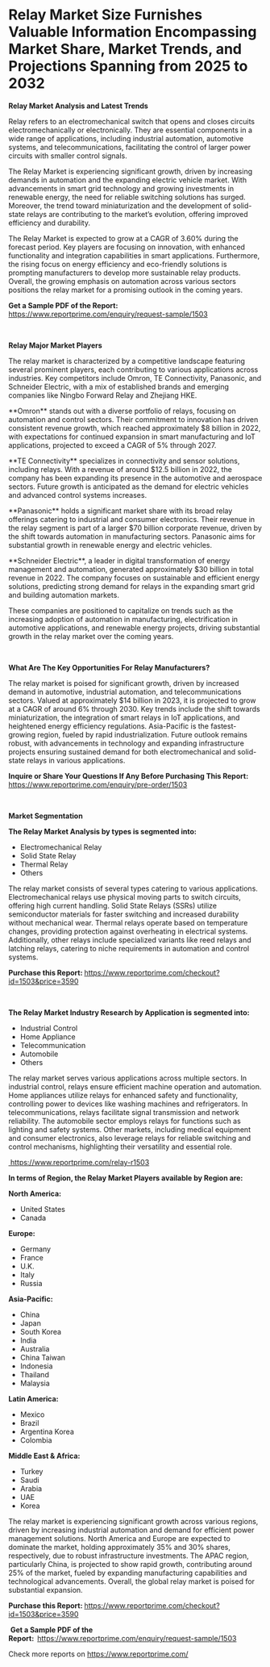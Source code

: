 <p><h1>Relay Market Size Furnishes Valuable Information Encompassing Market Share, Market Trends, and Projections Spanning from 2025 to 2032</h1></p><p><strong>Relay Market Analysis and Latest Trends</strong></p>
<p><p>Relay refers to an electromechanical switch that opens and closes circuits electromechanically or electronically. They are essential components in a wide range of applications, including industrial automation, automotive systems, and telecommunications, facilitating the control of larger power circuits with smaller control signals.</p><p>The Relay Market is experiencing significant growth, driven by increasing demands in automation and the expanding electric vehicle market. With advancements in smart grid technology and growing investments in renewable energy, the need for reliable switching solutions has surged. Moreover, the trend toward miniaturization and the development of solid-state relays are contributing to the market’s evolution, offering improved efficiency and durability. </p><p>The Relay Market is expected to grow at a CAGR of 3.60% during the forecast period. Key players are focusing on innovation, with enhanced functionality and integration capabilities in smart applications. Furthermore, the rising focus on energy efficiency and eco-friendly solutions is prompting manufacturers to develop more sustainable relay products. Overall, the growing emphasis on automation across various sectors positions the relay market for a promising outlook in the coming years.</p></p>
<p><strong>Get a Sample PDF of the Report:&nbsp;</strong> <a href="https://www.reportprime.com/enquiry/request-sample/1503?utm_campaign=2220&utm_medium=2&utm_source=Github&utm_content=ia&utm_term=18032025&utm_id=relay">https://www.reportprime.com/enquiry/request-sample/1503</a></p>
<p>&nbsp;</p>
<p><strong>Relay Major Market Players</strong></p>
<p><p>The relay market is characterized by a competitive landscape featuring several prominent players, each contributing to various applications across industries. Key competitors include Omron, TE Connectivity, Panasonic, and Schneider Electric, with a mix of established brands and emerging companies like Ningbo Forward Relay and Zhejiang HKE.</p><p>**Omron** stands out with a diverse portfolio of relays, focusing on automation and control sectors. Their commitment to innovation has driven consistent revenue growth, which reached approximately $8 billion in 2022, with expectations for continued expansion in smart manufacturing and IoT applications, projected to exceed a CAGR of 5% through 2027.</p><p>**TE Connectivity** specializes in connectivity and sensor solutions, including relays. With a revenue of around $12.5 billion in 2022, the company has been expanding its presence in the automotive and aerospace sectors. Future growth is anticipated as the demand for electric vehicles and advanced control systems increases.</p><p>**Panasonic** holds a significant market share with its broad relay offerings catering to industrial and consumer electronics. Their revenue in the relay segment is part of a larger $70 billion corporate revenue, driven by the shift towards automation in manufacturing sectors. Panasonic aims for substantial growth in renewable energy and electric vehicles.</p><p>**Schneider Electric**, a leader in digital transformation of energy management and automation, generated approximately $30 billion in total revenue in 2022. The company focuses on sustainable and efficient energy solutions, predicting strong demand for relays in the expanding smart grid and building automation markets.</p><p>These companies are positioned to capitalize on trends such as the increasing adoption of automation in manufacturing, electrification in automotive applications, and renewable energy projects, driving substantial growth in the relay market over the coming years.</p></p>
<p>&nbsp;</p>
<p><strong>What Are The Key Opportunities For Relay Manufacturers?</strong></p>
<p><p>The relay market is poised for significant growth, driven by increased demand in automotive, industrial automation, and telecommunications sectors. Valued at approximately $14 billion in 2023, it is projected to grow at a CAGR of around 6% through 2030. Key trends include the shift towards miniaturization, the integration of smart relays in IoT applications, and heightened energy efficiency regulations. Asia-Pacific is the fastest-growing region, fueled by rapid industrialization. Future outlook remains robust, with advancements in technology and expanding infrastructure projects ensuring sustained demand for both electromechanical and solid-state relays in various applications.</p></p>
<p><strong>Inquire or Share Your Questions If Any Before Purchasing This Report:</strong> <a href="https://www.reportprime.com/enquiry/pre-order/1503?utm_campaign=2220&utm_medium=2&utm_source=Github&utm_content=ia&utm_term=18032025&utm_id=relay">https://www.reportprime.com/enquiry/pre-order/1503</a></p>
<p>&nbsp;</p>
<p><strong>Market Segmentation</strong></p>
<p><strong>The Relay Market Analysis by types is segmented into:</strong></p>
<p><ul><li>Electromechanical Relay</li><li>Solid State Relay</li><li>Thermal Relay</li><li>Others</li></ul></p>
<p><p>The relay market consists of several types catering to various applications. Electromechanical relays use physical moving parts to switch circuits, offering high current handling. Solid State Relays (SSRs) utilize semiconductor materials for faster switching and increased durability without mechanical wear. Thermal relays operate based on temperature changes, providing protection against overheating in electrical systems. Additionally, other relays include specialized variants like reed relays and latching relays, catering to niche requirements in automation and control systems.</p></p>
<p><strong>Purchase this Report:&nbsp;</strong><a href="https://www.reportprime.com/checkout?id=1503&price=3590&utm_campaign=2220&utm_medium=2&utm_source=Github&utm_content=ia&utm_term=18032025&utm_id=relay">https://www.reportprime.com/checkout?id=1503&price=3590</a></p>
<p>&nbsp;</p>
<p><strong>The Relay Market Industry Research by Application is segmented into:</strong></p>
<p><ul><li>Industrial Control</li><li>Home Appliance</li><li>Telecommunication</li><li>Automobile</li><li>Others</li></ul></p>
<p><p>The relay market serves various applications across multiple sectors. In industrial control, relays ensure efficient machine operation and automation. Home appliances utilize relays for enhanced safety and functionality, controlling power to devices like washing machines and refrigerators. In telecommunications, relays facilitate signal transmission and network reliability. The automobile sector employs relays for functions such as lighting and safety systems. Other markets, including medical equipment and consumer electronics, also leverage relays for reliable switching and control mechanisms, highlighting their versatility and essential role.</p></p>
<p><a href="https://www.reportprime.com/relay-r1503?utm_campaign=2220&utm_medium=2&utm_source=Github&utm_content=ia&utm_term=18032025&utm_id=relay">&nbsp;https://www.reportprime.com/relay-r1503</a></p>
<p><strong>In terms of Region, the Relay Market Players available by Region are:</strong></p>
<p>
    <p> <strong> North America: </strong>
        <ul>
            <li>United States</li>
            <li>Canada</li>
        </ul>
        </p> 
    <p> <strong> Europe: </strong>
        <ul>
            <li>Germany</li>
            <li>France</li>
            <li>U.K.</li>
            <li>Italy</li>
            <li>Russia</li>
        </ul>
        </p> 
    <p> <strong> Asia-Pacific: </strong>
        <ul>
            <li>China</li>
            <li>Japan</li>
            <li>South Korea</li>
            <li>India</li>
            <li>Australia</li>
            <li>China Taiwan</li>
            <li>Indonesia</li>
            <li>Thailand</li>
            <li>Malaysia</li>
        </ul>
        </p> 
    <p> <strong> Latin America: </strong>
        <ul>
            <li>Mexico</li>
            <li>Brazil</li>
            <li>Argentina Korea</li>
            <li>Colombia</li>
        </ul>
        </p> 
    <p> <strong> Middle East & Africa: </strong>
        <ul>
            <li>Turkey</li>
            <li>Saudi</li>
            <li>Arabia</li>
            <li>UAE</li>
            <li>Korea</li>
        </ul>
    </p>
    </p>
<p><p>The relay market is experiencing significant growth across various regions, driven by increasing industrial automation and demand for efficient power management solutions. North America and Europe are expected to dominate the market, holding approximately 35% and 30% shares, respectively, due to robust infrastructure investments. The APAC region, particularly China, is projected to show rapid growth, contributing around 25% of the market, fueled by expanding manufacturing capabilities and technological advancements. Overall, the global relay market is poised for substantial expansion.</p></p>
<p><strong>Purchase this Report: </strong><a href="https://www.reportprime.com/checkout?id=1503&price=3590&utm_campaign=2220&utm_medium=2&utm_source=Github&utm_content=ia&utm_term=18032025&utm_id=relay">https://www.reportprime.com/checkout?id=1503&price=3590</a></p>
<p>&nbsp;<strong>Get a Sample PDF of the Report:&nbsp;&nbsp;</strong><a href="https://www.reportprime.com/enquiry/request-sample/1503?utm_campaign=2220&utm_medium=2&utm_source=Github&utm_content=ia&utm_term=18032025&utm_id=relay">https://www.reportprime.com/enquiry/request-sample/1503</a></p>
<p><strong></strong></p>
<p>Check more reports on <a href="https://www.reportprime.com/?utm_campaign=2220&utm_medium=2&utm_source=Github&utm_content=ia&utm_term=18032025&utm_id=relay">https://www.reportprime.com/</a></p>